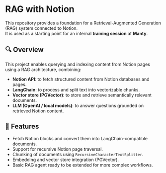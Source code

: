 # RAG with Notion

This repository provides a foundation for a Retrieval-Augmented Generation (RAG) system connected to Notion.  
It is used as a starting point for an internal **training session** at **Manty**.

## 🔍 Overview

This project enables querying and indexing content from Notion pages using a RAG architecture, combining:

- **Notion API**: to fetch structured content from Notion databases and pages.
- **LangChain**: to process and split text into vectorizable chunks.
- **Vector store (PGVector)**: to store and retrieve semantically relevant documents.
- **LLM (OpenAI / local models)**: to answer questions grounded on retrieved Notion content.

## 🧱 Features

- Fetch Notion blocks and convert them into LangChain-compatible documents.
- Support for recursive Notion page traversal.
- Chunking of documents using `RecursiveCharacterTextSplitter`.
- Embedding and vector store integration (PGVector).
- Basic RAG agent ready to be extended for more complex workflows.
